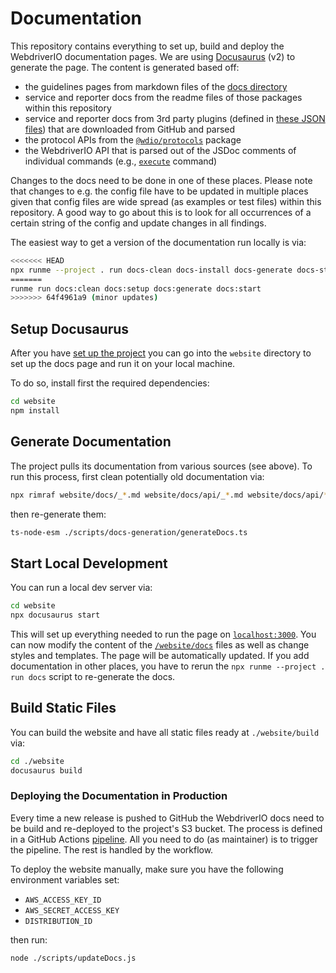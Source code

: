 # Documentation

This repository contains everything to set up, build and deploy the WebdriverIO documentation pages. We are using [Docusaurus](https://docusaurus.io/) (v2) to generate the page. The content is generated based off:

- the guidelines pages from markdown files of the [docs directory](https://github.com/webdriverio/webdriverio/tree/main/website/docs)
- service and reporter docs from the readme files of those packages within this repository
- service and reporter docs from 3rd party plugins (defined in [these JSON files](https://github.com/webdriverio/webdriverio/tree/main/scripts/docs-generation/3rd-party)) that are downloaded from GitHub and parsed
- the protocol APIs from the [`@wdio/protocols`](https://github.com/webdriverio/webdriverio/tree/main/packages/wdio-protocols/src/protocols) package
- the WebdriverIO API that is parsed out of the JSDoc comments of individual commands (e.g., [`execute`](https://github.com/webdriverio/webdriverio/blob/main/packages/webdriverio/src/commands/browser/execute.ts#L3-L37) command)

Changes to the docs need to be done in one of these places. Please note that changes to e.g. the config file have to be updated in multiple places given that config files are wide spread (as examples or test files) within this repository. A good way to go about this is to look for all occurrences of a certain string of the config and update changes in all findings.

The easiest way to get a version of the documentation run locally is via:

```sh { name=docs }
<<<<<<< HEAD
npx runme --project . run docs-clean docs-install docs-generate docs-start
=======
runme run docs:clean docs:setup docs:generate docs:start
>>>>>>> 64f4961a9 (minor updates)
```

## Setup Docusaurus

After you have [set up the project](./Setup.md) you can go into the `website` directory to set up the docs page and run it on your local machine.

To do so, install first the required dependencies:

```sh { name=docs-install }
cd website
npm install
```

## Generate Documentation

The project pulls its documentation from various sources (see above). To run this process, first clean potentially old documentation via:

```sh { name=docs-clean }
npx rimraf website/docs/_*.md website/docs/api/_*.md website/docs/api/**/_*.md website/sidebars.json
```

then re-generate them:

```sh { name=docs-generate }
ts-node-esm ./scripts/docs-generation/generateDocs.ts
```

## Start Local Development

You can run a local dev server via:

```sh { name=docs-start }
cd website
npx docusaurus start
```

This will set up everything needed to run the page on [`localhost:3000`](http://localhost:3000/). You can now modify the content of the [`/website/docs`](https://github.com/webdriverio/webdriverio/tree/main/website/docs) files as well as change styles and templates. The page will be automatically updated. If you add documentation in other places, you have to rerun the `npx runme --project . run docs` script to re-generate the docs.

## Build Static Files

You can build the website and have all static files ready at `./website/build` via:

```sh { name=docs-build }
cd ./website
docusaurus build
```

### Deploying the Documentation in Production

Every time a new release is pushed to GitHub the WebdriverIO docs need to be build and re-deployed to the project's S3 bucket. The process is defined in a GitHub Actions [pipeline](https://github.com/webdriverio/webdriverio/blob/main/.github/workflows/deploy.yml). All you need to do (as maintainer) is to trigger the pipeline. The rest is handled by the workflow.

To deploy the website manually, make sure you have the following environment variables set:

- `AWS_ACCESS_KEY_ID`
- `AWS_SECRET_ACCESS_KEY`
- `DISTRIBUTION_ID`

then run:

```sh { name=docs-deploy }
node ./scripts/updateDocs.js
```
